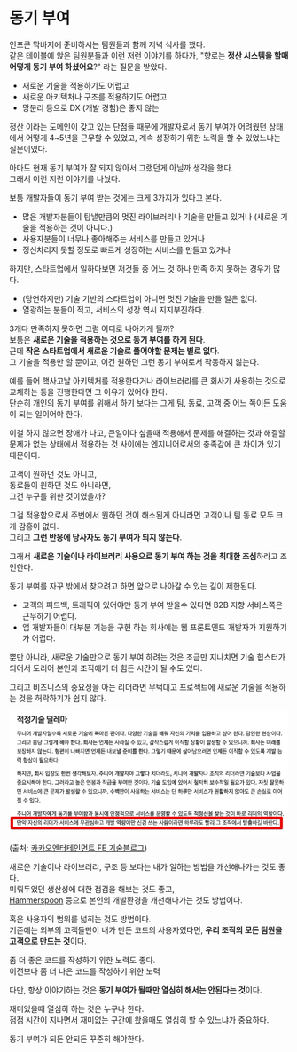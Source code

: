 # 동기 부여

인프콘 막바지에 준비하시는 팀원들과 함께 저녁 식사를 했다.  
같은 테이블에 앉은 팀원분들과 이런 저런 이야기를 하다가, "향로는 **정산 시스템을 할때 어떻게 동기 부여 하셨어요**?" 라는 질문을 받았다.  
  
- 새로운 기술을 적용하기도 어렵고
- 새로운 아키텍처나 구조를 적용하기도 어렵고
- 망분리 등으로 DX (개발 경험)은 좋지 않는

정산 이라는 도메인이 갖고 있는 단점들 때문에 개발자로서 동기 부여가 어려웠던 상태에서 어떻게 4~5년을 근무할 수 있었고, 계속 성장하기 위한 노력을 할 수 있었느냐는 질문이였다.  

아마도 현재 동기 부여가 잘 되지 않아서 그랬던게 아닐까 생각을 했다.  
그래서 이런 저런 이야기를 나눴다.

보통 개발자들이 동기 부여 받는 것에는 크게 3가지가 있다고 본다.

- 많은 개발자분들이 탐낼만큼의 멋진 라이브러리나 기술을 만들고 있거나 (새로운 기술을 적용하는 것이 아니다.)
- 사용자분들이 너무나 좋아해주는 서비스를 만들고 있거나
- 정신차리지 못할 정도로 빠르게 성장하는 서비스를 만들고 있거나

하지만, 스타트업에서 일하다보면 저것들 중 어느 것 하나 만족 하지 못하는 경우가 많다.  

- (당연하지만) 기술 기반의 스타트업이 아니면 멋진 기술을 만들 일은 없다. 
- 열광하는 분들이 적고, 서비스의 성장 역시 지지부진하다.

3개다 만족하지 못하면 그럼 어디로 나아가게 될까?  
보통은 **새로운 기술을 적용하는 것으로 동기 부여를 하게 된다**.  
근데 **작은 스타트업에서 새로운 기술로 풀어야할 문제는 별로 없다**.  
그 기술을 적용만 할 뿐이고, 이건 원하던 그런 동기 부여로서 작동하지 않는다.  
  
예를 들어 핵사고날 아키텍처를 적용한다거나 라이브러리를 큰 회사가 사용하는 것으로 교체하는 등을 진행한다면 그 이유가 있어야 한다.  
단순히 개인의 동기 부여를 위해서 하기 보다는 그게 팀, 동료, 고객 중 어느 쪽이든 도움이 되는 일이어야 한다.  
  

이걸 하지 않으면 장애가 나고, 큰일이다 싶을때 적용해서 문제를 해결하는 것과 해결할 문제가 없는 상태에서 적용하는 것 사이에는 엔지니어로서의 충족감에 큰 차이가 있기 때문이다.  
  
고객이 원하던 것도 아니고,  
동료들이 원하던 것도 아니라면,  
그건 누구를 위한 것이였을까?  
  
그걸 적용함으로서 주변에서 원하던 것이 해소된게 아니라면 고객이나 팀 동료 모두 크게 감흥이 없다.  
그리고 **그런 반응에 당사자도 동기 부여가 되지 않는다**.
  
그래서 **새로운 기술이나 라이브러리 사용으로 동기 부여 하는 것을 최대한 조심**하라고 조언한다.    

동기 부여를 자꾸 밖에서 찾으려고 하면 앞으로 나아갈 수 있는 길이 제한된다.

- 고객의 피드백, 트래픽이 있어야만 동기 부여 받을수 있다면 B2B 지향 서비스쪽은 근무하기 어렵다.
- 앱 개발자들이 대부분 기능을 구현 하는 회사에는 웹 프론트엔드 개발자가 지원하기가 어렵다.


뿐만 아니라, 새로운 기술만으로 동기 부여 하려는 것은 조금만 지나치면 기술 힙스터가 되어서 도리어 본인과 조직에게 더 힘든 시간이 될 수도 있다.

그리고 비즈니스의 중요성을 아는 리더라면 무턱대고 프로젝트에 새로운 기술을 적용하는 것을 허락하기가 쉽지 않다.

![1](./images/1.png)

(출처: [카카오엔터테인먼트 FE 기술블로그](https://fe-developers.kakaoent.com/2023/230112-appropriate-technology/))


새로운 기술이나 라이브러리, 구조 등 보다는 내가 일하는 방법을 개선해나가는 것도 좋다.  
미뤄두었던 생산성에 대한 점검을 해보는 것도 좋고,  
[Hammerspoon](https://johngrib.github.io/wiki/hammerspoon-tutorial-00/) 등으로 본인의 개발환경을 개선해나가는 것도 방법이다.  
  
혹은 사용자의 범위를 넓히는 것도 방법이다.  
기존에는 외부의 고객들만이 내가 만든 코드의 사용자였다면, **우리 조직의 모든 팀원을 고객으로 만드는 것**이다.  

좀 더 좋은 코드를 작성하기 위한 노력도 좋다.  
이전보다 좀 더 나은 코드를 작성하기 위한 노력


다만, 항상 이야기하는 것은 **동기 부여가 될때만 열심히 해서는 안된다는 것**이다.  

재미있을때 열심히 하는 것은 누구나 한다.  
점점 시간이 지나면서 재미없는 구간에 왔을때도 열심히 할 수 있느냐가 중요하다.  
  
동기 부여가 되든 안되든 꾸준히 해야한다.